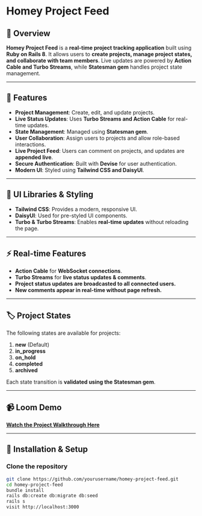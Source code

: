 # Homey Project Feed

## 📌 Overview

**Homey Project Feed** is a **real-time project tracking application** built using **Ruby on Rails 8**. It allows users to **create projects, manage project states, and collaborate with team members**. Live updates are powered by **Action Cable and Turbo Streams**, while **Statesman gem** handles project state management.

---

## 🚀 Features

- **Project Management**: Create, edit, and update projects.
- **Live Status Updates**: Uses **Turbo Streams and Action Cable** for real-time updates.
- **State Management**: Managed using **Statesman gem**.
- **User Collaboration**: Assign users to projects and allow role-based interactions.
- **Live Project Feed**: Users can comment on projects, and updates are **appended live**.
- **Secure Authentication**: Built with **Devise** for user authentication.
- **Modern UI**: Styled using **Tailwind CSS and DaisyUI**.

---

## 🎨 UI Libraries & Styling

- **Tailwind CSS**: Provides a modern, responsive UI.
- **DaisyUI**: Used for pre-styled UI components.
- **Turbo & Turbo Streams**: Enables **real-time updates** without reloading the page.

---

## ⚡ Real-time Features

- **Action Cable** for **WebSocket connections**.
- **Turbo Streams** for **live status updates & comments**.
- **Project status updates are broadcasted to all connected users.**
- **New comments appear in real-time without page refresh.**

---

## 🏷️ Project States

The following states are available for projects:

1. **new** (Default)
2. **in_progress**
3. **on_hold**
4. **completed**
5. **archived**

Each state transition is **validated using the Statesman gem**.

---

## 📹 Loom Demo

[**Watch the Project Walkthrough Here**](https://www.loom.com/share/f04f10f426fd4a5f97c686de481b5330?sid=d35670db-938a-4bdb-b5b0-1679d1b71477)

---

## 🔧 Installation & Setup

### **Clone the repository**

```sh
git clone https://github.com/yourusername/homey-project-feed.git
cd homey-project-feed
bundle install
rails db:create db:migrate db:seed
rails s
visit http://localhost:3000
```

